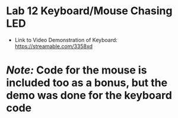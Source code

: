 # **Lab 12 Keyboard/Mouse Chasing LED**
* Link to Video Demonstration of Keyboard: https://streamable.com/3358xd
# *Note:* Code for the mouse is included too as a bonus, but the demo was done for the keyboard code
